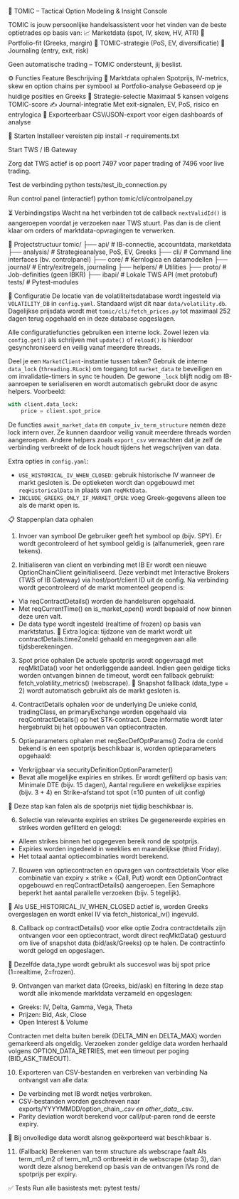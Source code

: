 🧠 TOMIC – Tactical Option Modeling & Insight Console

TOMIC is jouw persoonlijke handelsassistent voor het vinden van de beste optietrades op basis van:
📈 Marketdata (spot, IV, skew, HV, ATR)
💼 Portfolio-fit (Greeks, margin)
🧠 TOMIC-strategie (PoS, EV, diversificatie)
📓 Journaling (entry, exit, risk)

Geen automatische trading – TOMIC ondersteunt, jij beslist.

⚙️ Functies
Feature	Beschrijving
📡 Marktdata ophalen	Spotprijs, IV-metrics, skew en option chains per symbool
📊 Portfolio-analyse	Gebaseerd op je huidige posities en Greeks
🎯 Strategie-selectie	Maximaal 5 kansen volgens TOMIC-score
✍️ Journal-integratie	Met exit-signalen, EV, PoS, risico en entrylogica
📁 Exporteerbaar	CSV/JSON-export voor eigen dashboards of analyse

🚀 Starten
Installeer vereisten
pip install -r requirements.txt

Start TWS / IB Gateway

Zorg dat TWS actief is op poort 7497 voor paper trading of 7496 voor live trading.

Test de verbinding
python tests/test_ib_connection.py

Run control panel (interactief)
python tomic/cli/controlpanel.py

⏳ Verbindingstips
Wacht na het verbinden tot de callback `nextValidId()` is aangeroepen voordat
je verzoeken naar TWS stuurt. Pas dan is de client klaar om orders of
marktdata-opvragingen te verwerken.

📂 Projectstructuur
tomic/
├── api/               # IB-connectie, accountdata, marketdata
├── analysis/          # Strategieanalyse, PoS, EV, Greeks
├── cli/               # Command line interfaces (bv. controlpanel)
├── core/              # Kernlogica en datamodellen
├── journal/           # Entry/exitregels, journaling
├── helpers/           # Utilities
├── proto/             # Job-definities (geen IBKR)
├── ibapi/             # Lokale TWS API (met protobuf)
tests/                 # Pytest-modules

📄 Configuratie
De locatie van de volatiliteitsdatabase wordt ingesteld via `VOLATILITY_DB` in
`config.yaml`. Standaard wijst dit naar `data/volatility.db`.
Dagelijkse prijsdata wordt met `tomic/cli/fetch_prices.py` tot maximaal 252 dagen
terug opgehaald en in deze database opgeslagen.

Alle configuratiefuncties gebruiken een interne lock. Zowel lezen via
``config.get()`` als schrijven met ``update()`` of ``reload()`` is hierdoor
gesynchroniseerd en veilig vanaf meerdere threads.

Deel je een `MarketClient`-instantie tussen taken? Gebruik de interne
  `data_lock` (``threading.RLock``) om toegang tot ``market_data`` te beveiligen
  en om invalidatie-timers in sync te houden. De gewone ``_lock`` blijft nodig
  om IB-aanroepen te serialiseren en wordt automatisch gebruikt door de async
  helpers. Voorbeeld:

  ```python
  with client.data_lock:
      price = client.spot_price
  ```

De functies ``await_market_data`` en ``compute_iv_term_structure`` nemen
deze lock intern over. Ze kunnen daardoor veilig vanuit meerdere threads
worden aangeroepen. Andere helpers zoals ``export_csv`` verwachten dat je
zelf de verbinding verbreekt of de lock houdt tijdens het wegschrijven van
data.

Extra opties in `config.yaml`:
- `USE_HISTORICAL_IV_WHEN_CLOSED`: gebruik historische IV wanneer de markt
  gesloten is. De optieketen wordt dan opgebouwd met `reqHistoricalData` in
  plaats van `reqMktData`.
- `INCLUDE_GREEKS_ONLY_IF_MARKET_OPEN`: voeg Greek-gegevens alleen toe als de
  markt open is.


📋 Stappenplan data ophalen
1. Invoer van symbool
De gebruiker geeft het symbool op (bijv. SPY). Er wordt gecontroleerd of het symbool geldig is (alfanumeriek, geen rare tekens).

2. Initialiseren van client en verbinding met IB
Er wordt een nieuwe OptionChainClient geïnitialiseerd. Deze verbindt met Interactive Brokers (TWS of IB Gateway) via host/port/client ID uit de config.
Na verbinding wordt gecontroleerd of de markt momenteel geopend is:
- Via reqContractDetails() worden de handelsuren opgehaald.
- Met reqCurrentTime() en is_market_open() wordt bepaald of now binnen deze uren valt.
- De data type wordt ingesteld (realtime of frozen) op basis van marktstatus.
📌 Extra logica: tijdzone van de markt wordt uit contractDetails.timeZoneId gehaald en meegegeven aan alle tijdsberekeningen.

3. Spot price ophalen
De actuele spotprijs wordt opgevraagd met reqMktData() voor het onderliggende aandeel.
Indien geen geldige ticks worden ontvangen binnen de timeout, wordt een fallback gebruikt: fetch_volatility_metrics() (webscrape).
📌 Snapshot fallback (data_type = 2) wordt automatisch gebruikt als de markt gesloten is.

4. ContractDetails ophalen voor de underlying
De unieke conId, tradingClass, en primaryExchange worden opgehaald via reqContractDetails() op het STK-contract.
Deze informatie wordt later hergebruikt bij het opbouwen van optiecontracten.

5. Optieparameters ophalen met reqSecDefOptParams()
Zodra de conId bekend is én een spotprijs beschikbaar is, worden optieparameters opgehaald:
- Verkrijgbaar via securityDefinitionOptionParameter()
- Bevat alle mogelijke expiries en strikes.
Er wordt gefilterd op basis van: Minimale DTE (bijv. 15 dagen), Aantal reguliere en wekelijkse expiries (bijv. 3 + 4) en Strike-afstand tot spot (±10 punten of uit config)

📌 Deze stap kan falen als de spotprijs niet tijdig beschikbaar is.

6. Selectie van relevante expiries en strikes
De gegenereerde expiries en strikes worden gefilterd en gelogd:
- Alleen strikes binnen het opgegeven bereik rond de spotprijs.
- Expiries worden ingedeeld in weeklies en maandelijkse (third Friday).
- Het totaal aantal optiecombinaties wordt berekend.

7. Bouwen van optiecontracten en opvragen van contractdetails
Voor elke combinatie van expiry × strike × {Call, Put} wordt een OptionContract opgebouwd en reqContractDetails() aangeroepen.
Een Semaphore beperkt het aantal parallelle verzoeken (bijv. 5 tegelijk).

📌 Als USE_HISTORICAL_IV_WHEN_CLOSED actief is, worden Greeks overgeslagen en wordt enkel IV via fetch_historical_iv() ingevuld.

8. Callback op contractDetails() voor elke optie
Zodra contractdetails zijn ontvangen voor een optiecontract, wordt direct reqMktData() gestuurd om live of snapshot data (bid/ask/Greeks) op te halen.
De contractinfo wordt gelogd en opgeslagen.

📌 Dezelfde data_type wordt gebruikt als succesvol was bij spot price (1=realtime, 2=frozen).

9. Ontvangen van market data (Greeks, bid/ask) en filtering
In deze stap wordt alle inkomende marktdata verzameld en opgeslagen:
- Greeks: IV, Delta, Gamma, Vega, Theta
- Prijzen: Bid, Ask, Close
- Open Interest & Volume

Contracten met delta buiten bereik (DELTA_MIN en DELTA_MAX) worden gemarkeerd als ongeldig.
Verzoeken zonder geldige data worden herhaald volgens OPTION_DATA_RETRIES, met een timeout per poging (BID_ASK_TIMEOUT).

10. Exporteren van CSV-bestanden en verbreken van verbinding
Na ontvangst van alle data:
- De verbinding met IB wordt netjes verbroken.
- CSV-bestanden worden geschreven naar exports/YYYYMMDD/option_chain_<symbol>_<timestamp>.csv en other_data_<symbol>_<timestamp>.csv.
- Parity deviation wordt berekend voor call/put-paren rond de eerste expiry.

📌 Bij onvolledige data wordt alsnog geëxporteerd wat beschikbaar is.

11. (Fallback) Berekenen van term structure als webscrape faalt
Als term_m1_m2 of term_m1_m3 ontbreekt in de webscrape (stap 3), dan wordt deze alsnog berekend op basis van de ontvangen IVs rond de spotprijs per expiry.





✅ Tests
Run alle basistests met:
pytest tests/